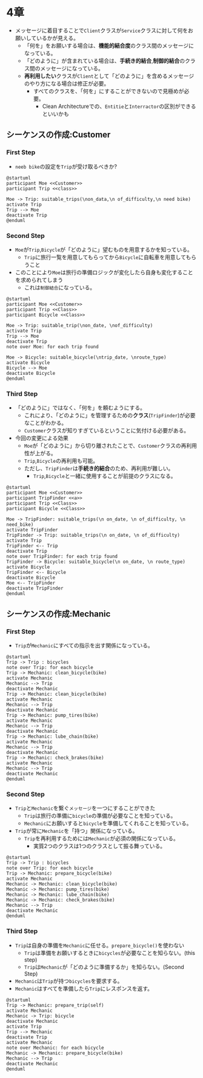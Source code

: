# 4章
- メッセージに着目することで`Client`クラスが`Service`クラスに対して何をお願いしているかが見える。
    - 「何を」をお願いする場合は、**機能的結合度**のクラス間のメッセージになっている。
    - 「どのように」が含まれている場合は、**手続き的結合**,**制御的結合**のクラス間のメッセージになっている。
    - **再利用したい**クラスが`Client`として「どのように」を含めるメッセージのやり方になる場合は修正が必要。
        - すべてのクラスを、「何を」にすることができないので見極めが必要。
            - Clean Architectureでの、`Entitie`と`Interractor`の区別ができるといいかも

## シーケンスの作成:Customer
### First Step
- `neeb bike`の設定を`Trip`が受け取るべきか?
``` plantuml
@startuml
participant Moe <<Customer>>
participant Trip <<class>>

Moe -> Trip: suitable_trips(\non_data,\n of_difficulty,\n need bike)
activate Trip
Trip --> Moe
deactivate Trip
@enduml
```

### Second Step
- `Moe`が`Trip`,`Bicycle`が「どのように」望むものを用意するかを知っている。
    - `Trip`に旅行一覧を用意してもらってから`Bicycle`に自転車を用意してもらうこと  
- このことにより`Moe`は旅行の準備ロジックが変化したら自身も変化することを求められてしまう
    - これは`制御結合`になっている。
        
``` plantuml
@startuml
participant Moe <<Customer>>
participant Trip <<Class>>
participant Bicycle <<Class>>

Moe -> Trip: suitable_trip(\non_date, \nof_difficulty)
activate Trip
Trip --> Moe
deactivate Trip
note over Moe: for each trip found

Moe -> Bicycle: suitable_bicycle(\ntrip_date, \nroute_type)
activate Bicycle
Bicycle --> Moe
deactivate Bicycle
@enduml
```

### Third Step
- 「どのように」ではなく、「何を」を頼むようにする。
    - これにより、「どのように」を管理するための**クラス**(`TripFinder`)が必要なことがわかる。
    - `Customer`クラスが知りすぎているということに気付ける必要がある。
- 今回の変更による効果
    - `Moe`が「どのように」から切り離されたことで、`Customer`クラスの再利用性が上がる。
    - `Trip`,`Bicycle`の再利用も可能。
    - ただし、`TripFinder`は**手続き的結合**のため、再利用が難しい。
        - `Trip`,`Bicycle`と一緒に使用することが前提のクラスになる。

``` plantuml
@startuml
participant Moe <<Customer>>
participant TripFinder <<a>>
participant Trip <<Class>>
participant Bicycle <<Class>>

Moe -> TripFinder: suitable_trips(\n on_date, \n of_difficulty, \n need_bike)
activate TripFinder
TripFinder -> Trip: suitable_trips(\n on_date, \n of_difficulty)
activate Trip
TripFinder <-- Trip
deactivate Trip
note over TripFinder: for each trip found
TripFinder -> Bicycle: suitable_bicycle(\n on_date, \n route_type)
activate Bicycle
TripFinder <-- Bicycle
deactivate Bicycle
Moe <-- TripFinder
deactivate TripFinder
@enduml
```



## シーケンスの作成:Mechanic
### First Step
- `Trip`が`Mechanic`にすべての指示を出す関係になっている。
``` plantuml
@startuml
Trip -> Trip : bicycles
note over Trip: for each bicycle
Trip -> Mechanic: clean_bicycle(bike)
activate Mechanic
Mechanic --> Trip
deactivate Mechanic
Trip -> Mechanic: clean_bicycle(bike)
activate Mechanic
Mechanic --> Trip
deactivate Mechanic
Trip -> Mechanic: pump_tires(bike)
activate Mechanic
Mechanic --> Trip
deactivate Mechanic
Trip -> Mechanic: lube_chain(bike)
activate Mechanic
Mechanic --> Trip
deactivate Mechanic
Trip -> Mechanic: check_brakes(bike)
activate Mechanic
Mechanic --> Trip
deactivate Mechanic
@enduml
```

### Second Step
- `Trip`と`Mechanic`を繋ぐ`メッセージ`を一つにすることができた
    - `Trip`は旅行の準備に`bicycle`の準備が必要なことを知っている。
    - `Mechanic`にお願いすると`bicycle`を準備してくれることを知っている。
- `Trip`が常に`Mechanic`を「持つ」関係になっている。
    - `Trip`を再利用するためには`Mechanic`が必須の関係になっている。
        - 実質2つのクラスは1つのクラスとして振る舞っている。
``` plantuml
@startuml
Trip -> Trip : bicycles
note over Trip: for each bicycle
Trip -> Mechanic: prepare_bicycle(bike)
activate Mechanic
Mechanic -> Mechanic: clean_bicycle(bike)
Mechanic -> Mechanic: pump_tires(bike)
Mechanic -> Mechanic: lube_chain(bike)
Mechanic -> Mechanic: check_brakes(bike)
Mechanic --> Trip
deactivate Mechanic
@enduml
```

### Third Step
- `Trip`は自身の準備を`Mechanic`に任せる。`prepare_bicycle()`を使わない
    - `Trip`は準備をお願いするときに`bicycles`が必要なことを知らない。(this step)
    - `Trip`は`Mechanic`が「どのように準備するか」を知らない。(Second Step)
- `Mechanic`は`Trip`が持つ`bicycles`を要求する。
- `Mechanic`はすべてを準備したら`Trip`にレスポンスを返す。
``` plantuml
@startuml
Trip -> Mechanic: prepare_trip(self)
activate Mechanic
Mechanic -> Trip: bicycle
deactivate Mechanic
activate Trip
Trip --> Mechanic
deactivate Trip
activate Mechanic
note over Mechanic: for each bicycle
Mechanic -> Mechanic: prepare_bicycle(bike)
Mechanic --> Trip
deactivate Mechanic
@enduml
```


